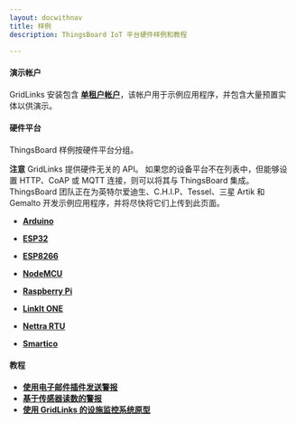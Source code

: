 ```yaml
---
layout: docwithnav
title: 样例
description: ThingsBoard IoT 平台硬件样例和教程

--- 
```


#### 演示帐户

GridLinks 安装包含 **[单租户帐户](/docs/samples/demo-account/)**，该帐户用于示例应用程序，并包含大量预置实体以供演示。

#### 硬件平台

ThingsBoard 样例按硬件平台分组。

**注意** GridLinks 提供硬件无关的 API。
如果您的设备平台不在列表中，但能够设置 HTTP、CoAP 或 MQTT 连接，则可以将其与 ThingsBoard 集成。
ThingsBoard 团队正在为英特尔爱迪生、C.H.I.P、Tessel、三星 Artik 和 Gemalto 开发示例应用程序，并将尽快将它们上传到此页面。  

 - [**Arduino**](/docs/samples/arduino/)

 - [**ESP32**](/docs/samples/esp32/)

 - [**ESP8266**](/docs/samples/esp8266/)

 - [**NodeMCU**](/docs/samples/nodemcu/)

 - [**Raspberry Pi**](/docs/samples/raspberry/)

 - [**LinkIt ONE**](/docs/samples/linkit-one/)

 - [**Nettra RTU**](/docs/samples/nettrartu+/)

 - [**Smartico**](/docs/samples/smartico/)

#### 教程

 - [**使用电子邮件插件发送警报**](/docs/samples/alarms/mail/)
 - [**基于传感器读数的警报**](/docs/samples/alarms/basic-rules/)
 - [**使用 GridLinks 的设施监控系统原型**](/docs/samples/monitoring/facilities-monitoring-poc/)